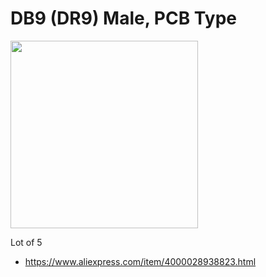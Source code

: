 # DB9 (DR9) Male, PCB Type

<img src="./DR9.jpg" width="300px" />

Lot of 5
- https://www.aliexpress.com/item/4000028938823.html
